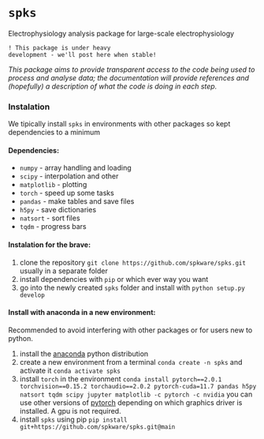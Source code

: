 # ``spks``

Electrophysiology analysis package for large-scale electrophysiology

<code style="color : name_color">! This package is under heavy development - we'll post here when stable! </code>


*This package aims to provide transparent access to the code being used to process and analyse data; the documentation will provide references and (hopefully) a description of what the code is doing in each step.*

### Instalation

We tipically install ``spks`` in environments with other packages so kept dependencies to a minimum

#### Dependencies:
   - ``numpy``      - array handling and loading 
   - ``scipy``      - interpolation and other
   - ``matplotlib`` - plotting
   - ``torch``      - speed up some tasks
   - ``pandas``      - make tables and save files
   - ``h5py``       - save dictionaries 
   - ``natsort``    - sort files
   - ``tqdm``       - progress bars

#### Instalation for the brave:

   1) clone the repository ``git clone https://github.com/spkware/spks.git`` usually in a separate folder
   2) install dependencies with ``pip`` or which ever way you want
   3) go into the newly created ``spks`` folder and install with ``python setup.py develop``
   
#### Install with anaconda in a new environment:

Recommended to avoid interfering with other packages or for users new to python.

1) install the [anaconda](https://www.anaconda.com/download) python distribution
2) create a new environment from a terminal ``conda create -n spks`` and activate it ``conda activate spks``
3) install ``torch`` in the environment ``conda install pytorch==2.0.1 torchvision==0.15.2 torchaudio==2.0.2 pytorch-cuda=11.7 pandas h5py natsort tqdm scipy jupyter matplotlib -c pytorch -c nvidia`` you can use other versions of [pytorch](https://pytorch.org/get-started/previous-versions) depending on which graphics driver is installed. A gpu is not required.
4) install ``spks`` using pip ``pip install git+https://github.com/spkware/spks.git@main``







